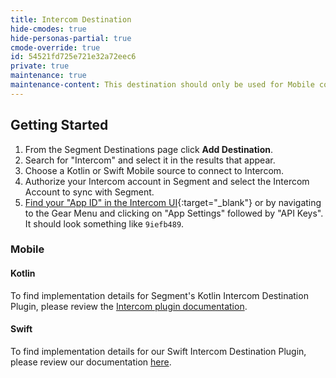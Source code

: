 ```yaml
---
title: Intercom Destination
hide-cmodes: true
hide-personas-partial: true
cmode-override: true
id: 54521fd725e721e32a72eec6
private: true
maintenance: true
maintenance-content: This destination should only be used for Mobile connections. New versions of the destination are available for browser and server connections. See [Intercom Cloud Mode (Actions)](/docs/connections/destinations/catalog/actions-intercom-cloud/) and [Intercom Web (Actions)](/docs/connections/destinations/catalog/actions-intercom-web/) for more information.
---
```


## Getting Started

1.  From the Segment Destinations page click **Add Destination**.
2.  Search for "Intercom" and select it in the results that appear.
3.  Choose a Kotlin or Swift Mobile source to connect to Intercom.
4.  Authorize your Intercom account in Segment and select the Intercom Account to sync with Segment.
5. [Find your "App ID" in the Intercom UI](https://docs.intercom.com/faqs-and-troubleshooting/getting-set-up/where-can-i-find-my-app-id){:target="_blank"} or by navigating to the Gear Menu and clicking on "App Settings" followed by "API Keys". It should look something like `9iefb489`.


### Mobile

#### Kotlin

To find implementation details for Segment's Kotlin Intercom Destination Plugin, please review the [Intercom plugin documentation](/docs/connections/sources/catalog/libraries/mobile/kotlin-android/destination-plugins/intercom-kotlin-android/).

#### Swift

To find implementation details for our Swift Intercom Destination Plugin, please review our documentation [here](/docs/connections/sources/catalog/libraries/mobile/apple/destination-plugins/intercom-swift/).

